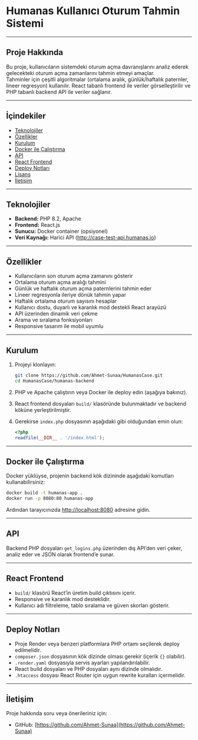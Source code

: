 # Humanas Kullanıcı Oturum Tahmin Sistemi

---

## Proje Hakkında

Bu proje, kullanıcıların sistemdeki oturum açma davranışlarını analiz ederek gelecekteki oturum açma zamanlarını tahmin etmeyi amaçlar.  
Tahminler için çeşitli algoritmalar (ortalama aralık, günlük/haftalık paternler, lineer regresyon) kullanılır. React tabanlı frontend ile veriler görselleştirilir ve PHP tabanlı backend API ile veriler sağlanır.

---

## İçindekiler

- [Teknolojiler](#teknolojiler)
- [Özellikler](#özellikler)
- [Kurulum](#kurulum)
- [Docker ile Çalıştırma](#docker-ile-çalıştırma)
- [API](#api)
- [React Frontend](#react-frontend)
- [Deploy Notları](#deploy-notları)
- [Lisans](#lisans)
- [İletişim](#iletişim)

---

## Teknolojiler

- **Backend:** PHP 8.2, Apache  
- **Frontend:** React.js  
- **Sunucu:** Docker container (opsiyonel)  
- **Veri Kaynağı:** Harici API (http://case-test-api.humanas.io)  

---

## Özellikler

- Kullanıcıların son oturum açma zamanını gösterir  
- Ortalama oturum açma aralığı tahmini  
- Günlük ve haftalık oturum açma paternlerini tahmin eder  
- Lineer regresyonla ileriye dönük tahmin yapar  
- Haftalık ortalama oturum sayısını hesaplar  
- Kullanıcı dostu, duyarlı ve karanlık mod destekli React arayüzü  
- API üzerinden dinamik veri çekme  
- Arama ve sıralama fonksiyonları  
- Responsive tasarım ile mobil uyumlu  

---

## Kurulum

1. Projeyi klonlayın:

    ```bash
    git clone https://github.com/Ahmet-Sunaa/HumanasCase.git
    cd HumanasCase/humanas-backend
    ```

2. PHP ve Apache çalıştırın veya Docker ile deploy edin (aşağıya bakınız).

3. React frontend dosyaları `build/` klasöründe bulunmaktadır ve backend köküne yerleştirilmiştir.

4. Gerekirse `index.php` dosyasının aşağıdaki gibi olduğundan emin olun:

    ```php
    <?php
    readfile(__DIR__ . '/index.html');
    ```

---

## Docker ile Çalıştırma

Docker yüklüyse, projenin backend kök dizininde aşağıdaki komutları kullanabilirsiniz:

```bash
docker build -t humanas-app .
docker run -p 8080:80 humanas-app
```

Ardından tarayıcınızda [http://localhost:8080](http://localhost:8080) adresine gidin.

---

## API

Backend PHP dosyaları `get_logins.php` üzerinden dış API’den veri çeker, analiz eder ve JSON olarak frontend’e sunar.

---

## React Frontend

- `build/` klasörü React’in üretim build çıktısını içerir.  
- Responsive ve karanlık mod desteklidir.  
- Kullanıcı adı filtreleme, tablo sıralama ve güven skorları gösterir.

---

## Deploy Notları

- Proje Render veya benzeri platformlara PHP ortamı seçilerek deploy edilmelidir.  
- `composer.json` dosyasının kök dizinde olması gerekir (içerik `{}` olabilir).  
- `.render.yaml` dosyasıyla servis ayarları yapılandırılabilir.  
- React build dosyaları ve PHP dosyaları aynı dizinde olmalıdır.  
- `.htaccess` dosyası React Router için uygun rewrite kuralları içermelidir.

---

## İletişim

Proje hakkında soru veya önerileriniz için:

- GitHub: [https://github.com/Ahmet-Sunaa](https://github.com/Ahmet-Sunaa)
